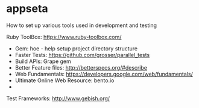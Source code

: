 appseta
=======

How to set up various tools used in development and testing

Ruby ToolBox: https://www.ruby-toolbox.com/

*  Gem:  hoe - help setup project directory structure
*  Faster Tests: https://github.com/grosser/parallel_tests
*  Build APIs: Grape gem
*  Better Feature files: http://betterspecs.org/#describe
*  Web Fundamentals: https://developers.google.com/web/fundamentals/
*  Ultimate Online Web Resource: bento.io
*  
Test Frameworks: http://www.gebish.org/
